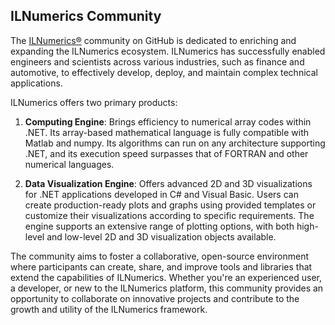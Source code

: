 ## ILNumerics Community

The [ILNumerics®](https://ilnumerics.net/) community on GitHub is dedicated to enriching and expanding the ILNumerics ecosystem. ILNumerics has successfully enabled engineers and scientists across various industries, such as finance and automotive, to effectively develop, deploy, and maintain complex technical applications.

ILNumerics offers two primary products:

1. **Computing Engine**: Brings efficiency to numerical array codes within .NET. Its array-based mathematical language is fully compatible with Matlab and numpy. Its algorithms can run on any architecture supporting .NET, and its execution speed surpasses that of FORTRAN and other numerical languages.

2. **Data Visualization Engine**: Offers advanced 2D and 3D visualizations for .NET applications developed in C# and Visual Basic. Users can create production-ready plots and graphs using provided templates or customize their visualizations according to specific requirements. The engine supports an extensive range of plotting options, with both high-level and low-level 2D and 3D visualization objects available.

The community aims to foster a collaborative, open-source environment where participants can create, share, and improve tools and libraries that extend the capabilities of ILNumerics. Whether you're an experienced user, a developer, or new to the ILNumerics platform, this community provides an opportunity to collaborate on innovative projects and contribute to the growth and utility of the ILNumerics framework.
